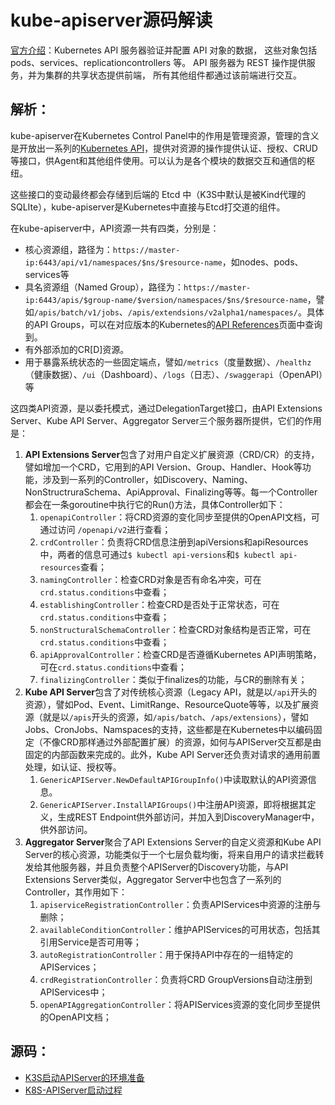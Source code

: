 # kube-apiserver源码解读

[官方介绍](https://kubernetes.io/zh/docs/reference/command-line-tools-reference/kube-apiserver/)：Kubernetes API 服务器验证并配置 API 对象的数据， 这些对象包括 pods、services、replicationcontrollers 等。 API 服务器为 REST 操作提供服务，并为集群的共享状态提供前端， 所有其他组件都通过该前端进行交互。

## 解析：

kube-apiserver在Kubernetes Control Panel中的作用是管理资源，管理的含义是开放出一系列的[Kubernetes API](https://kubernetes.io/docs/concepts/overview/kubernetes-api/)，提供对资源的操作提供认证、授权、CRUD等接口，供Agent和其他组件使用。可以认为是各个模块的数据交互和通信的枢纽。

这些接口的变动最终都会存储到后端的 Etcd 中（K3S中默认是被Kind代理的SQLIte），kube-apiserver是Kubernetes中直接与Etcd打交道的组件。

在kube-apiserver中，API资源一共有四类，分别是：

- 核心资源组，路径为：`https://master-ip:6443/api/v1/namespaces/$ns/$resource-name`，如nodes、pods、services等
- 具名资源组（Named Group），路径为：`https://master-ip:6443/apis/$group-name/$version/namespaces/$ns/$resource-name`，譬如`/apis/batch/v1/jobs`、`/apis/extendsions/v2alpha1/namespaces/`。具体的API Groups，可以在对应版本的Kubernetes的[API References](https://kubernetes.io/docs/reference/generated/kubernetes-api/v1.20/#-strong-api-groups-strong-)页面中查询到。
- 有外部添加的CR[D]资源。
- 用于暴露系统状态的一些固定端点，譬如`/metrics`（度量数据）、`/healthz`（健康数据）、`/ui`（Dashboard）、`/logs`（日志）、`/swaggerapi`（OpenAPI）等

这四类API资源，是以委托模式，通过DelegationTarget接口，由API Extensions Server、Kube API Server、Aggregator Server三个服务器所提供，它们的作用是：

1. **API Extensions Server**包含了对用户自定义扩展资源（CRD/CR）的支持，譬如增加一个CRD，它用到的API Version、Group、Handler、Hook等功能，涉及到一系列的Controller，如Discovery、Naming、NonStructruraSchema、ApiApproval、Finalizing等等。每一个Controller都会在一条goroutine中执行它的Run()方法，具体Controller如下：
   1. `openapiController`：将CRD资源的变化同步至提供的OpenAPI文档，可通过访问 `/openapi/v2`进行查看；
   2. `crdController`：负责将CRD信息注册到apiVersions和apiResources中，两者的信息可通过`$ kubectl api-versions`和`$ kubectl api-resources`查看；
   3. `namingController`：检查CRD对象是否有命名冲突，可在`crd.status.conditions`中查看；
   4. `establishingController`：检查CRD是否处于正常状态，可在`crd.status.conditions`中查看；
   5. `nonStructuralSchemaController`：检查CRD对象结构是否正常，可在`crd.status.conditions`中查看；
   6. `apiApprovalController`：检查CRD是否遵循Kubernetes API声明策略，可在`crd.status.conditions`中查看；
   7. `finalizingController`：类似于finalizes的功能，与CR的删除有关；
2. **Kube API Server**包含了对传统核心资源（Legacy API，就是以`/api`开头的资源），譬如Pod、Event、LimitRange、ResourceQuote等等，以及扩展资源（就是以`/apis`开头的资源，如`/apis/batch`、`/aps/extensions`），譬如Jobs、CronJobs、Namspaces的支持，这些都是在Kubernetes中以编码固定（不像CRD那样通过外部配置扩展）的资源，如何与APIServer交互都是由固定的内部函数来完成的。此外，Kube API Server还负责对请求的通用前置处理，如认证、授权等。
   1. `GenericAPIServer.NewDefaultAPIGroupInfo()`中读取默认的API资源信息。
   2. `GenericAPIServer.InstallAPIGroups()`中注册API资源，即将根据其定义，生成REST Endpoint供外部访问，并加入到DiscoveryManager中，供外部访问。
3. **Aggregator Server**聚合了API Extensions Server的自定义资源和Kube API Server的核心资源，功能类似于一个七层负载均衡，将来自用户的请求拦截转发给其他服务器，并且负责整个APIServer的Discovery功能，与API Extensions Server类似，Aggregator Server中也包含了一系列的Controller，其作用如下：
   1. `apiserviceRegistrationController`：负责APIServices中资源的注册与删除；
   2. `availableConditionController`：维护APIServices的可用状态，包括其引用Service是否可用等；
   3. `autoRegistrationController`：用于保持API中存在的一组特定的APIServices；
   4. `crdRegistrationController`：负责将CRD GroupVersions自动注册到APIServices中；
   5. `openAPIAggregationController`：将APIServices资源的变化同步至提供的OpenAPI文档；

## 源码：

- [K3S启动APIServer的环境准备](env.md)
- [K8S-APIServer启动过程](bootstrap.md)

